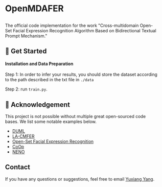 # OpenMDAFER
## 
The official code implementation for the work "Cross-multidomain Open-Set Facial Expression Recognition Algorithm Based on Bidirectional Textual Prompt Mechanism."

## 🔧 Get Started

#### Installation and Data Preparation

Step 1: In order to infer your results, you should store the dataset according to the path described in the txt file in `./data`

Step 2:  run `train.py`.

## 🙏 Acknowledgement

This project is not possible without multiple great open-sourced code bases. We list some notable examples below.

- [DUML](https://github.com/liuhw01/DUML)
- [LA-CMFER](https://github.com/YYX-future/LA-CMFER)
- [Open-Set Facial Expression Recognition](https://github.com/zyh-uaiaaaa)
- [CoOp](https://github.com/KaiyangZhou/CoOp?utm_source=catalyzex.com)
- [NENO](https://github.com/silvia1993/HyMOS?utm_source=catalyzex.com)

## Contact
If you have any questions or suggestions, feel free to email [Yuxiang Yang](yangyuxiang3@stu.scu.edu.cn).
